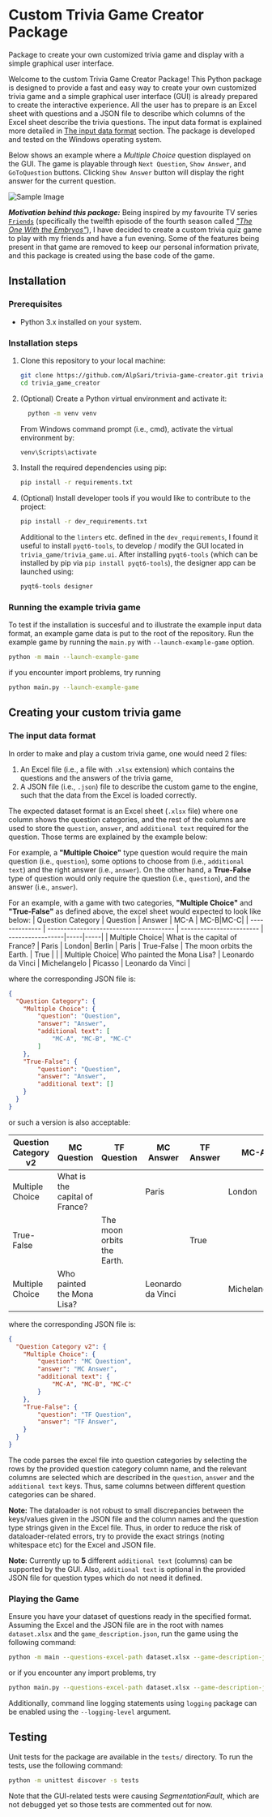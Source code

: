 # Custom Trivia Game Creator Package

Package to create your own customized trivia game and display with a simple graphical user interface.

Welcome to the custom Trivia Game Creator Package! This Python package is designed to provide a fast and easy way to create your own customized trivia game and a simple graphical user interface (GUI) is already prepared to create the interactive experience. All the user has to prepare is an Excel sheet with questions and a JSON file to describe which columns of the Excel sheet describe the trivia questions. The input data format is explained more detailed in [The input data format](#the-input-data-format) section. The package is developed and tested on the Windows operating system.

Below shows an example where a *Multiple Choice* question displayed on the GUI. The game is playable through `Next Question`, `Show Answer`, and `GoToQuestion` buttons. Clicking `Show Answer` button will display the right answer for the current question.

![Sample Image](readme_imgs/trivia_game.PNG "Sample Image Title")

***Motivation behind this package:***
Being inspired by my favourite TV series [`Friends`](https://en.wikipedia.org/wiki/Friends) (specifically the twelfth episode of the fourth season called [*"The One With the Embryos"*](https://www.imdb.com/title/tt0583600/)), I have decided to create a custom trivia quiz game to play with my friends and have a fun evening. Some of the features being present in that game are removed to keep our personal information private, and this package is created using the base code of the game.

## Installation

### Prerequisites

- Python 3.x installed on your system.

### Installation steps

1. Clone this repository to your local machine:

   ```bash
   git clone https://github.com/AlpSari/trivia-game-creator.git trivia_game_creator
   cd trivia_game_creator
   ```

2. (Optional) Create a Python virtual environment and activate it:

    ```bash
      python -m venv venv
    ```

    From Windows command prompt (i.e., cmd), activate the virtual environment by:

    ```bash
    venv\Scripts\activate
    ```

3. Install the required dependencies using pip:

    ```bash
    pip install -r requirements.txt
    ```

4. (Optional) Install developer tools if you would like to contribute to the project:

    ```bash
    pip install -r dev_requirements.txt
    ```

    Additional to the `linters` etc. defined in the `dev_requirements`, I found it useful to install `pyqt6-tools`, to develop / modify the GUI located in `trivia_game/trivia_game.ui`. After installing `pyqt6-tools` (which can be installed by pip via `pip install pyqt6-tools`), the designer app can be launched using:

    ```bash
    pyqt6-tools designer
    ```

### Running the example trivia game

To test if the installation is succesful and to illustrate the example input data format, an example game data is put to the root of the repository. Run the example game by running the `main.py` with `--launch-example-game` option.

```bash
python -m main --launch-example-game
```

if you encounter import problems, try running

```bash
python main.py --launch-example-game
```

## Creating your custom trivia game

### The input data format

In order to make and play a custom trivia game, one would need 2 files:

1. An Excel file (i.e., a file with `.xlsx` extension) which contains the questions and the answers of the trivia game,
2. A JSON file (i.e., `.json`) file to describe the custom game to the engine, such that the data from the Excel is loaded correctly.

The expected dataset format is an Excel sheet (`.xlsx` file) where one column shows the question categories, and the rest of the columns are used to store the `question`, `answer`, and `additional text` required for the question. Those terms are explained by the example below:

For example, a **"Multiple Choice"** type question would require the main question (i.e., `question`), some options to choose from (i.e., `additional text`) and the right answer (i.e., `answer`). On the other hand, a **True-False** type of question would only require the question (i.e., `question`), and the answer (i.e., `answer`).

For an example, with a game with two categories, **"Multiple Choice"** and **"True-False"** as defined above, the excel sheet would expected to look like below:
| Question Category       | Question                                | Answer                   | MC-A             | MC-B|MC-C|
| -------------- | --------------------------------------- | ------------------------ | -----------------|-----|-----|
| Multiple Choice| What is the capital of France?          | Paris                    | London| Berlin | Paris
| True-False     | The moon orbits the Earth.              | True                     | |
| Multiple Choice| Who painted the Mona Lisa?              | Leonardo da Vinci        | Michelangelo | Picasso | Leonardo da Vinci |

where the corresponding JSON file is:

```json
{
  "Question Category": {
    "Multiple Choice": {
        "question": "Question",
        "answer": "Answer",
        "additional text": [
            "MC-A", "MC-B", "MC-C"
        ]
    },
    "True-False": {
        "question": "Question",
        "answer": "Answer",
        "additional text": []
    }
  }
}
```

or such a version is also acceptable:

| Question Category v2      | MC Question                                |TF Question| MC Answer | TF Answer|MC-A| MC-B|MC-C|
|--|--|--|--|--|--|--|--|
| Multiple Choice| What is the capital of France?          | |Paris                    | |London| Berlin | Paris
| True-False     |               | The moon orbits the Earth.|                     | True||
| Multiple Choice| Who painted the Mona Lisa?              | |Leonardo da Vinci        | |Michelangelo | Picasso | Leonardo da Vinci |

where the corresponding JSON file is:

```json
{
  "Question Category v2": {
    "Multiple Choice": {
        "question": "MC Question",
        "answer": "MC Answer",
        "additional text": {
            "MC-A", "MC-B", "MC-C"
        }
    },
    "True-False": {
        "question": "TF Question",
        "answer": "TF Answer",
    }
  }
}
```

The code parses the excel file into question categories by selecting the rows by the provided question category column name, and the relevant columns are selected which are described in the `question`, `answer` and the `additional text` keys. Thus, same columns between different question categories can be shared.

**Note:** The dataloader is not robust to small discrepancies between the keys/values given in the JSON file and the column names and the question type strings given in the Excel file. Thus, in order to reduce the risk of dataloader-related errors, try to provide the exact strings (noting whitespace etc) for the Excel and JSON file.

**Note:** Currently up to **5** different `additional text` (columns) can be supported by the GUI. Also, `additional text` is optional in the provided JSON file for question types which do not need it defined.

### Playing the Game

Ensure you have your dataset of questions ready in the specified format. Assuming the Excel and the JSON file are in the root with names `dataset.xlsx` and the `game_description.json`, run the game using the following command:

```bash
python -m main --questions-excel-path dataset.xlsx --game-description-json-path game_description.json
```

or if you encounter any import problems, try

```bash
python main.py --questions-excel-path dataset.xlsx --game-description-json-path game_description.json
```

Additionally, command line logging statements using `logging` package can be enabled using the `--logging-level` argument.

## Testing

Unit tests for the package are available in the `tests/` directory. To run the tests, use the following command:

```bash
python -m unittest discover -s tests
```

Note that the GUI-related tests were causing *SegmentationFault*, which are not debugged yet so those tests are commented out for now.
